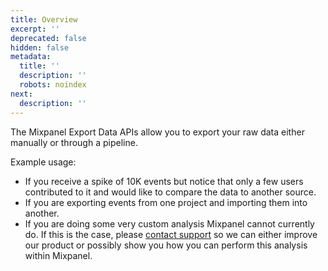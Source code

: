 ```yaml
---
title: Overview
excerpt: ''
deprecated: false
hidden: false
metadata:
  title: ''
  description: ''
  robots: noindex
next:
  description: ''
---
```

The Mixpanel Export Data APIs allow you to export your raw data either manually or through a pipeline.

Example usage:

* If you receive a spike of 10K events but notice that only a few users contributed to it and would like to compare the data to another source.
* If you are exporting events from one project and importing them into another.
* If you are doing some very custom analysis Mixpanel cannot currently do. If this is the case, please [contact support](https://mixpanel.com/get-support) so we can either improve our product or possibly show you how you can perform this analysis within Mixpanel.
